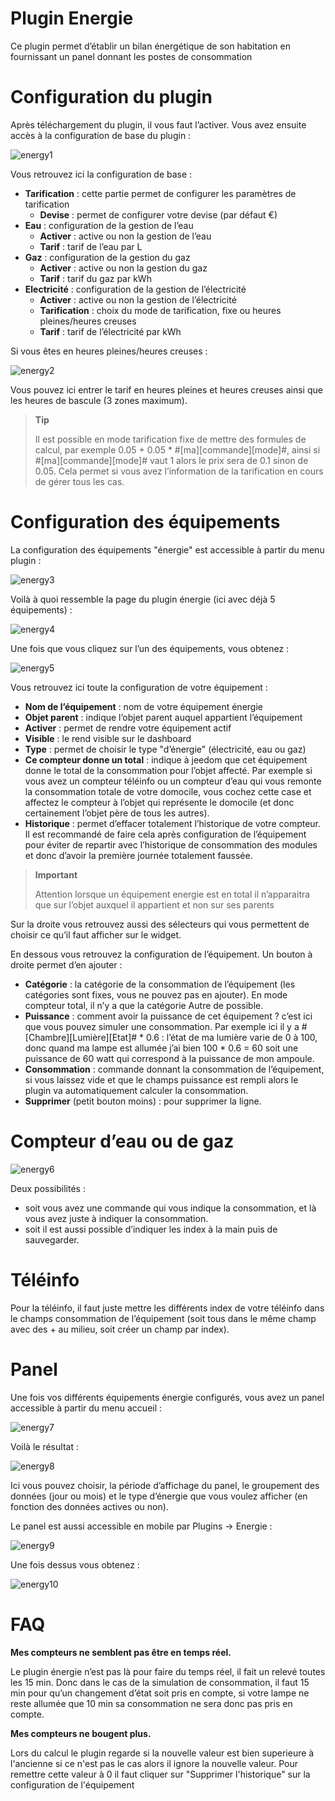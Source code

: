 # Plugin Energie

Ce plugin permet d’établir un bilan énergétique de son habitation en fournissant un panel donnant les postes de consommation

# Configuration du plugin 

Après téléchargement du plugin, il vous faut l’activer. Vous avez ensuite accès à la configuration de base du plugin :

![energy1](../images/energy1.PNG)

Vous retrouvez ici la configuration de base :

-   **Tarification** : cette partie permet de configurer les paramètres de tarification
    -   **Devise** : permet de configurer votre devise (par défaut €)
-   **Eau** : configuration de la gestion de l’eau
    -   **Activer** : active ou non la gestion de l’eau
    -   **Tarif** : tarif de l’eau par L
-   **Gaz** : configuration de la gestion du gaz
    -   **Activer** : active ou non la gestion du gaz
    -   **Tarif** : tarif du gaz par kWh
-   **Electricité** : configuration de la gestion de l’électricité
    -   **Activer** : active ou non la gestion de l’électricité
    -   **Tarification** : choix du mode de tarification, fixe ou heures pleines/heures creuses
    -   **Tarif** : tarif de l’électricité par kWh

Si vous êtes en heures pleines/heures creuses :

![energy2](../images/energy2.PNG)

Vous pouvez ici entrer le tarif en heures pleines et heures creuses ainsi que les heures de bascule (3 zones maximum).

> **Tip**
>
> Il est possible en mode tarification fixe de mettre des formules de calcul, par exemple 0.05 + 0.05 \* \#\[ma\]\[commande\]\[mode\]\#, ainsi si \#\[ma\]\[commande\]\[mode\]\# vaut 1 alors le prix sera de 0.1 sinon de 0.05. Cela permet si vous avez l’information de la tarification en cours de gérer tous les cas.

# Configuration des équipements 

La configuration des équipements "énergie" est accessible à partir du menu plugin :

![energy3](../images/energy3.PNG)

Voilà à quoi ressemble la page du plugin énergie (ici avec déjà 5 équipements) :

![energy4](../images/energy4.PNG)

Une fois que vous cliquez sur l’un des équipements, vous obtenez :

![energy5](../images/energy5.PNG)

Vous retrouvez ici toute la configuration de votre équipement :

-   **Nom de l’équipement** : nom de votre équipement énergie
-   **Objet parent** : indique l’objet parent auquel appartient l’équipement
-   **Activer** : permet de rendre votre équipement actif
-   **Visible** : le rend visible sur le dashboard
-   **Type** : permet de choisir le type "d’énergie" (électricité, eau ou gaz)
-   **Ce compteur donne un total** : indique à jeedom que cet équipement donne le total de la consommation pour l’objet affecté. Par exemple si vous avez un compteur téléinfo ou un compteur d’eau qui vous remonte la consommation totale de votre domocile, vous cochez cette case et affectez le compteur à l’objet qui représente le domocile (et donc certainement l’objet père de tous les autres).
-   **Historique** : permet d’effacer totalement l’historique de votre compteur. Il est recommandé de faire cela après configuration de l’équipement pour éviter de repartir avec l’historique de consommation des modules et donc d’avoir la première journée totalement faussée.

> **Important**
>
> Attention lorsque un équipement energie est en total il n’apparaitra que sur l’objet auxquel il appartient et non sur ses parents

Sur la droite vous retrouvez aussi des sélecteurs qui vous permettent de choisir ce qu’il faut afficher sur le widget.

En dessous vous retrouvez la configuration de l’équipement. Un bouton à droite permet d’en ajouter :

-   **Catégorie** : la catégorie de la consommation de l’équipement (les catégories sont fixes, vous ne pouvez pas en ajouter). En mode compteur total, il n’y a que la catégorie Autre de possible.
-   **Puissance** : comment avoir la puissance de cet équipement ? c’est ici que vous pouvez simuler une consommation. Par exemple ici il y a \#\[Chambre\]\[Lumière\]\[Etat\]\# \* 0.6 : l’état de ma lumière varie de 0 à 100, donc quand ma lampe est allumée j’ai bien 100 \* 0.6 = 60 soit une puissance de 60 watt qui correspond à la puissance de mon ampoule.
-   **Consommation** : commande donnant la consommation de l’équipement, si vous laissez vide et que le champs puissance est rempli alors le plugin va automatiquement calculer la consommation.
-   **Supprimer** (petit bouton moins) : pour supprimer la ligne.

# Compteur d’eau ou de gaz 

![energy6](../images/energy6.PNG)

Deux possibilités :

-   soit vous avez une commande qui vous indique la consommation, et là     vous avez juste à indiquer la consommation.
-   soit il est aussi possible d’indiquer les index à la main puis     de sauvegarder.

# Téléinfo 

Pour la téléinfo, il faut juste mettre les différents index de votre téléinfo dans le champs consommation de l’équipement (soit tous dans le même champ avec des + au milieu, soit créer un champ par index).

# Panel 

Une fois vos différents équipements énergie configurés, vous avez un panel accessible à partir du menu accueil :

![energy7](../images/energy7.PNG)

Voilà le résultat :

![energy8](../images/energy8.PNG)

Ici vous pouvez choisir, la période d’affichage du panel, le groupement des données (jour ou mois) et le type d’énergie que vous voulez afficher (en fonction des données actives ou non).

Le panel est aussi accessible en mobile par Plugins → Energie :

![energy9](../images/energy9.PNG)

Une fois dessus vous obtenez :

![energy10](../images/energy10.PNG)

# FAQ 

**Mes compteurs ne semblent pas être en temps réel.**

Le plugin énergie n’est pas là pour faire du temps réel, il fait un relevé toutes les 15 min. Donc dans le cas de la simulation de
consommation, il faut 15 min pour qu’un changement d’état soit pris en compte, si votre lampe ne reste allumée que 10 min sa
consommation ne sera donc pas pris en compte.

**Mes compteurs ne bougent plus.**

Lors du calcul le plugin regarde si la nouvelle valeur est bien superieure à l'ancienne si ce n'est pas le cas alors il ignore la nouvelle valeur. Pour remettre cette valeur à 0 il faut cliquer sur "Supprimer l'historique" sur la configuration de l'équipement

